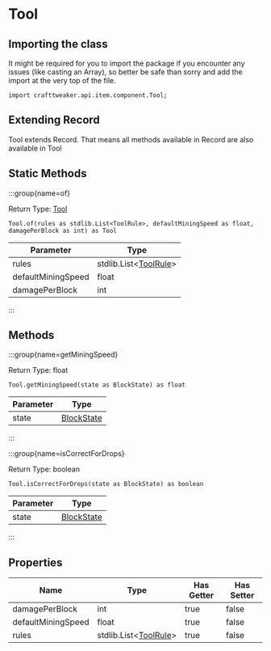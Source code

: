 # Tool

## Importing the class

It might be required for you to import the package if you encounter any issues (like casting an Array), so better be safe than sorry and add the import at the very top of the file.
```zenscript
import crafttweaker.api.item.component.Tool;
```


## Extending Record

Tool extends Record. That means all methods available in Record are also available in Tool

## Static Methods

:::group{name=of}

Return Type: [Tool](/vanilla/api/item/component/Tool)

```zenscript
Tool.of(rules as stdlib.List<ToolRule>, defaultMiningSpeed as float, damagePerBlock as int) as Tool
```

|     Parameter      |                                Type                                 |
|--------------------|---------------------------------------------------------------------|
| rules              | stdlib.List&lt;[ToolRule](/vanilla/api/item/component/ToolRule)&gt; |
| defaultMiningSpeed | float                                                               |
| damagePerBlock     | int                                                                 |


:::

## Methods

:::group{name=getMiningSpeed}

Return Type: float

```zenscript
Tool.getMiningSpeed(state as BlockState) as float
```

| Parameter |                    Type                     |
|-----------|---------------------------------------------|
| state     | [BlockState](/vanilla/api/block/BlockState) |


:::

:::group{name=isCorrectForDrops}

Return Type: boolean

```zenscript
Tool.isCorrectForDrops(state as BlockState) as boolean
```

| Parameter |                    Type                     |
|-----------|---------------------------------------------|
| state     | [BlockState](/vanilla/api/block/BlockState) |


:::


## Properties

|        Name        |                                Type                                 | Has Getter | Has Setter |
|--------------------|---------------------------------------------------------------------|------------|------------|
| damagePerBlock     | int                                                                 | true       | false      |
| defaultMiningSpeed | float                                                               | true       | false      |
| rules              | stdlib.List&lt;[ToolRule](/vanilla/api/item/component/ToolRule)&gt; | true       | false      |

